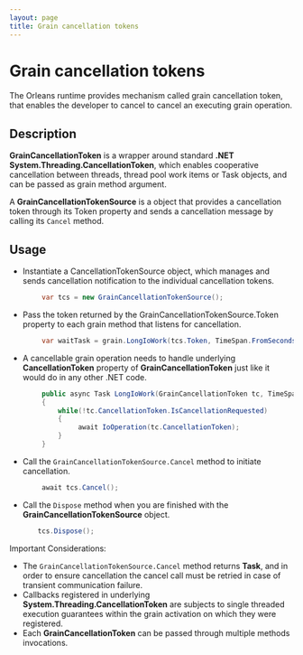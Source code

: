 ```yaml
---
layout: page
title: Grain cancellation tokens
---
```


# Grain cancellation tokens

The Orleans runtime provides mechanism called grain cancellation token, that enables the developer to cancel to cancel an executing grain operation. 


## Description
**GrainCancellationToken** is a wrapper around standard **.NET System.Threading.CancellationToken**, which enables cooperative cancellation between threads, thread pool work items or Task objects, and can be passed as grain method argument. 

A **GrainCancellationTokenSource** is a object that provides a cancellation token through its Token property and sends a cancellation message by calling its  ``Cancel`` method.  

## Usage

* Instantiate a CancellationTokenSource object, which manages and sends cancellation notification to the individual cancellation tokens.
``` csharp
        var tcs = new GrainCancellationTokenSource();
```
* Pass the token returned by the GrainCancellationTokenSource.Token property to each grain method that listens for cancellation.

``` csharp
        var waitTask = grain.LongIoWork(tcs.Token, TimeSpan.FromSeconds(10));
```
* A cancellable grain operation needs to handle underlying **CancellationToken** property of **GrainCancellationToken** just like it would do in any other .NET code.
``` csharp
        public async Task LongIoWork(GrainCancellationToken tc, TimeSpan delay)
        {
            while(!tc.CancellationToken.IsCancellationRequested)
            {
                 await IoOperation(tc.CancellationToken);
            }
        }
```
* Call the ``GrainCancellationTokenSource.Cancel`` method to initiate cancellation. 

``` csharp
        await tcs.Cancel();
```
* Call the ``Dispose`` method when you are finished with the **GrainCancellationTokenSource** object.
 ``` csharp
        tcs.Dispose();
```

 Important Considerations:

* The ``GrainCancellationTokenSource.Cancel`` method returns **Task**, and in order to ensure cancellation the cancel call must be retried in case of transient communication failure.
* Callbacks registered in underlying **System.Threading.CancellationToken** are subjects to single threaded execution guarantees within the grain activation on which they were registered.
* Each **GrainCancellationToken** can be passed through multiple methods invocations. 

